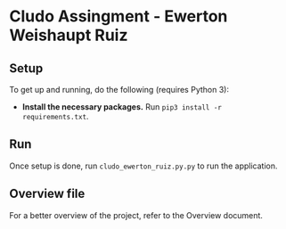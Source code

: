 
# Cludo Assingment - Ewerton Weishaupt Ruiz

## Setup

To get up and running, do the following (requires Python 3):

* **Install the necessary packages.** Run `pip3 install -r requirements.txt`.

## Run

Once setup is done, run `cludo_ewerton_ruiz.py.py` to run the application.

## Overview file
For a better overview of the project, refer to the Overview document.
